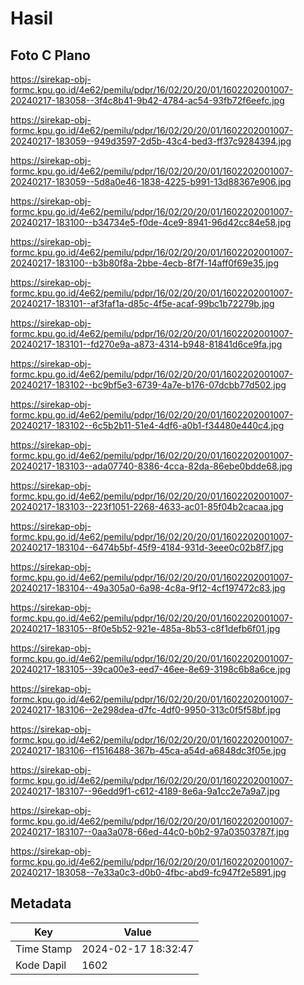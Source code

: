 # Hasil

## Foto C Plano

https://sirekap-obj-formc.kpu.go.id/4e62/pemilu/pdpr/16/02/20/20/01/1602202001007-20240217-183058--3f4c8b41-9b42-4784-ac54-93fb72f6eefc.jpg

https://sirekap-obj-formc.kpu.go.id/4e62/pemilu/pdpr/16/02/20/20/01/1602202001007-20240217-183059--949d3597-2d5b-43c4-bed3-ff37c9284394.jpg

https://sirekap-obj-formc.kpu.go.id/4e62/pemilu/pdpr/16/02/20/20/01/1602202001007-20240217-183059--5d8a0e46-1838-4225-b991-13d88367e906.jpg

https://sirekap-obj-formc.kpu.go.id/4e62/pemilu/pdpr/16/02/20/20/01/1602202001007-20240217-183100--b34734e5-f0de-4ce9-8941-96d42cc84e58.jpg

https://sirekap-obj-formc.kpu.go.id/4e62/pemilu/pdpr/16/02/20/20/01/1602202001007-20240217-183100--b3b80f8a-2bbe-4ecb-8f7f-14aff0f69e35.jpg

https://sirekap-obj-formc.kpu.go.id/4e62/pemilu/pdpr/16/02/20/20/01/1602202001007-20240217-183101--af3faf1a-d85c-4f5e-acaf-99bc1b72279b.jpg

https://sirekap-obj-formc.kpu.go.id/4e62/pemilu/pdpr/16/02/20/20/01/1602202001007-20240217-183101--fd270e9a-a873-4314-b948-81841d6ce9fa.jpg

https://sirekap-obj-formc.kpu.go.id/4e62/pemilu/pdpr/16/02/20/20/01/1602202001007-20240217-183102--bc9bf5e3-6739-4a7e-b176-07dcbb77d502.jpg

https://sirekap-obj-formc.kpu.go.id/4e62/pemilu/pdpr/16/02/20/20/01/1602202001007-20240217-183102--6c5b2b11-51e4-4df6-a0b1-f34480e440c4.jpg

https://sirekap-obj-formc.kpu.go.id/4e62/pemilu/pdpr/16/02/20/20/01/1602202001007-20240217-183103--ada07740-8386-4cca-82da-86ebe0bdde68.jpg

https://sirekap-obj-formc.kpu.go.id/4e62/pemilu/pdpr/16/02/20/20/01/1602202001007-20240217-183103--223f1051-2268-4633-ac01-85f04b2cacaa.jpg

https://sirekap-obj-formc.kpu.go.id/4e62/pemilu/pdpr/16/02/20/20/01/1602202001007-20240217-183104--6474b5bf-45f9-4184-931d-3eee0c02b8f7.jpg

https://sirekap-obj-formc.kpu.go.id/4e62/pemilu/pdpr/16/02/20/20/01/1602202001007-20240217-183104--49a305a0-6a98-4c8a-9f12-4cf197472c83.jpg

https://sirekap-obj-formc.kpu.go.id/4e62/pemilu/pdpr/16/02/20/20/01/1602202001007-20240217-183105--8f0e5b52-921e-485a-8b53-c8f1defb6f01.jpg

https://sirekap-obj-formc.kpu.go.id/4e62/pemilu/pdpr/16/02/20/20/01/1602202001007-20240217-183105--39ca00e3-eed7-46ee-8e69-3198c6b8a6ce.jpg

https://sirekap-obj-formc.kpu.go.id/4e62/pemilu/pdpr/16/02/20/20/01/1602202001007-20240217-183106--2e298dea-d7fc-4df0-9950-313c0f5f58bf.jpg

https://sirekap-obj-formc.kpu.go.id/4e62/pemilu/pdpr/16/02/20/20/01/1602202001007-20240217-183106--f1516488-367b-45ca-a54d-a6848dc3f05e.jpg

https://sirekap-obj-formc.kpu.go.id/4e62/pemilu/pdpr/16/02/20/20/01/1602202001007-20240217-183107--96edd9f1-c612-4189-8e6a-9a1cc2e7a9a7.jpg

https://sirekap-obj-formc.kpu.go.id/4e62/pemilu/pdpr/16/02/20/20/01/1602202001007-20240217-183107--0aa3a078-66ed-44c0-b0b2-97a03503787f.jpg

https://sirekap-obj-formc.kpu.go.id/4e62/pemilu/pdpr/16/02/20/20/01/1602202001007-20240217-183058--7e33a0c3-d0b0-4fbc-abd9-fc947f2e5891.jpg


## Metadata

| Key        | Value               |
| ---------- | ------------------- |
| Time Stamp | 2024-02-17 18:32:47 |
| Kode Dapil | 1602                |



